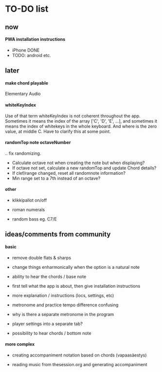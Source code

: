 # TO-DO list

## now

#### PWA installation instructions

- iPhone DONE
- TODO: android etc.

## later

#### make chord playable

Elementary Audio

#### whiteKeyIndex

Use of that term whiteKeyIndex is not coherent throughout the app. Sometimes it means the index of the array ['C', 'D', 'E', ...], and sometimes it means the index of whitekeys in the whole keyboard. And where is the zero value, at middle C. Have to clarify this at some point.

#### randomTop note octaveNumber

.. fix randomizing.

- Calculate octave not when creating the note but when displaying?
- If octave not set, calculate a new randomTop and update Chord details?
- If clef/range changed, reset all randomnote information?
- Min range set to a 7th instead of an octave?

#### other

- klikkipallot on/off

- roman numerals

- random bass eg. C7/E

## ideas/comments from community

#### basic

- remove double flats & sharps

- change things enharmonically when the option is a natural note

- ability to hear the chords / base note

- first tell what the app is about, then give installation instructions

- more explanation / instructions (locs, settings, etc)

- metronome and practice tempo difference confusing

- why is there a separate metronome in the program

- player settings into a separate tab?

- possibility to hear chords / bottom note

#### more complex

- creating accompaniment notation based on chords (vapaasäestys)

- reading music from thesession.org and generating accompaniment
